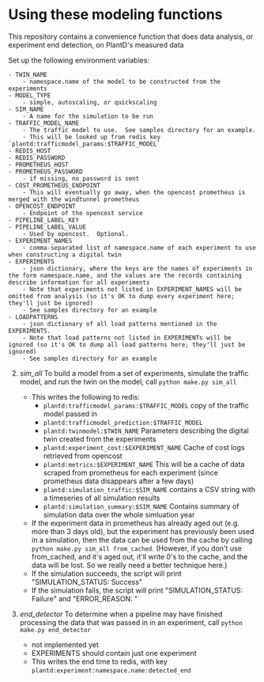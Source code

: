 # Using these modeling functions

This repository contains a convenience function that does data analysis, or experiment end detection, on PlantD's measured data

Set up the following environment variables:

    - TWIN_NAME
        - namespace.name of the model to be constructed from the experiments
    - MODEL_TYPE
        - simple, autoscaling, or quickscaling
    - SIM_NAME
        - A name for the simulation to be run 
    - TRAFFIC_MODEL_NAME
        - The traffic model to use.  See samples directory for an example. 
        - This will be looked up from redis key `plantd:trafficmodel_params:$TRAFFIC_MODEL`
    - REDIS_HOST
    - REDIS_PASSWORD
    - PROMETHEUS_HOST
    - PROMETHEUS_PASSWORD
        - if missing, no password is sent
    - COST_PROMETHEUS_ENDPOINT  
        - This will eventually go away, when the opencost prometheus is merged with the windtunnel prometheus
    - OPENCOST_ENDPOINT
        - Endpoint of the opencost service
    - PIPELINE_LABEL_KEY
    - PIPELINE_LABEL_VALUE
        - Used by opencost.  Optional.
    - EXPERIMENT_NAMES
        - comma-separated list of namespace.name of each experiment to use when constructing a digital twin
    - EXPERIMENTS
        - json dictionary, where the keys are the names of experiments in the form namespace.name, and the values are the records containing describe information for all experiments 
        - Note that experiments not listed in EXPERIMENT_NAMES will be omitted from analysis (so it's OK to dump every experiment here; they'll just be ignored)
        - See samples directory for an example
    - LOADPATTERNS
        - json dictionary of all load patterns mentioned in the EXPERIMENTS. 
        - Note that load patterns not listed in EXPERIMENTs will be ignored (so it's OK to dump all load patterns here; they'll just be ignored)
        - See samples directory for an example

2. *sim_all* To build a model from a set of experiments, simulate the traffic model, and run the twin on the model, call `python make.py sim_all`
    - This writes the following to redis:
        - `plantd:trafficmodel_params:$TRAFFIC_MODEL`  copy of the traffic model passed in
        - `plantd:trafficmodel_prediction:$TRAFFIC_MODEL`
        - `plantd:twinmodel:$TWIN_NAME`  Parameters describing the digital twin created from the experiments
        - `plantd:experiment_cost:$EXPERIMENT_NAME`  Cache of cost logs retrieved from opencost
        - `plantd:metrics:$EXPERIMENT_NAME`  This will be a cache of data scraped from prometheus for each experiment (since prometheus data disappears after a few days)
        - `plantd:simulation_traffic:$SIM_NAME` contains a CSV string with a timeseries of all simulation results
        - `plantd:simulation_summary:$SIM_NAME` Contains summary of simulation data over the whole simluation year
    - If the experiment data in prometheus has already aged out (e.g. more than 3 days old), but the experiment has previously been used in a
        simulation, then the data can be used from the cache by calling `python make.py sim_all from_cached`.  (However, if you don't use from_cached, and it's
        aged out, it'll write 0's to the cache, and the data will be lost.  So we really need a better technique here.)
    - If the simulation succeeds, the script will print "SIMULATION_STATUS: Success"
    - If the simulation fails, the script will print "SIMULATION_STATUS: Failure" and "ERROR_REASON: <explanation>" 



3. *end_detector* To determine when a pipeline may have finished processing the data that was passed in in an experiment, call `python make.py end_detector`
    - not implemented yet
    - EXPERIMENTS should contain just one experiment 
    - This writes the end time to redis, with key `plantd:experiment:namespace.name:detected_end`


